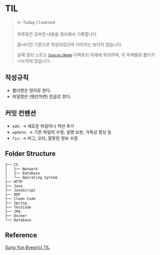 # TIL  
> ✏️ Today I Learned  
>   
> 하루동안 공부한 내용을 정리해서 기록합니다.  
>   
> 옵시디언 기준으로 작성되었으며 이미지는 보이지 않습니다.  
>   
> 실제 정리 노트는 [`Spaces/Home`](./Spaces/Home) 디렉토리 아래에 위치하며, 각 주제별로 폴더가 나누어져 있습니다.  


## 작성규칙  
- 폴더명은 영어로 한다.  
- 파일명은 (웬만하면) 한글로 한다.  

## 커밋 컨벤션
- `add:` → 새로운 파일이나 섹션 추가
- `update:` → 기존 파일의 수정, 설명 보완, 가독성 향상 등
- `fix:` → 버그, 오타, 잘못된 정보 수정


## Folder Structure  
```  
├── CS  
│   ├── Network  
│   ├── Database  
│   └── Operating System  
├── HTTP  
├── Java  
├── JavaScript  
├── OOP  
├── Clean Code  
├── Spring  
├── TestCode  
├── JPA  
├── Docker  
└── Database  
```


## Reference  
[Sung Yun Byeon님 TIL](https://github.com/zzsza/TIL)